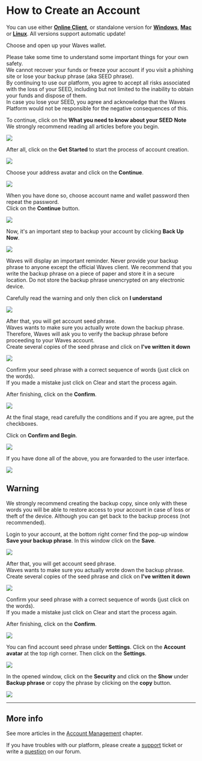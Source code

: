 # How to Create an Account

You can use either [**Online Client**](https://dex.wavesplatform.com), or standalone version for [**Windows**](https://wavesplatform.com/files/WavesClient-win.zip), [**Mac**](https://wavesplatform.com/files/WavesClient-mac.dmg) or [**Linux**](https://wavesplatform.com/files/WavesClient-linux.deb). All versions support automatic update!

Choose and open up your Waves wallet.

Please take some time to understand some important things for your own safety.  
We cannot recover your funds or freeze your account if you visit a phishing site or lose your backup phrase \(aka SEED phrase\).  
By continuing to use our platform, you agree to accept all risks associated with the loss of your SEED, including but not limited to the inability to obtain your funds and dispose of them.  
In case you lose your SEED, you agree and acknowledge that the Waves Platform would not be responsible for the negative consequences of this.

To continue, click on the **What you need to know about your SEED**
**Note** We strongly recommend reading all articles before you begin.

![](/_assets/account_creation_001.png)

After all, click on the **Get Started** to start the process of account creation.

![](/_assets/account_creation_01.png)

Choose your address avatar and click on the **Continue**.

![](/_assets/account_creation_02.png)

When you have done so, choose account name and wallet password then repeat the password.  
Click on the **Continue** button.

![](/_assets/account_creation_03.png)

Now, it's an important step to backup your account by clicking **Back Up Now**.

![](/_assets/account_creation_04.png)

Waves will display an important reminder. Never provide your backup phrase to anyone except the official Waves client. We recommend that you write the backup phrase on a piece of paper and store it in a secure location. Do not store the backup phrase unencrypted on any electronic device.

Carefully read the warning and only then click on **I understand**

![](/_assets/account_creation_05.png)

After that, you will get account seed phrase.  
Waves wants to make sure you actually wrote down the backup phrase. Therefore, Waves will ask you to verify the backup phrase before proceeding to your Waves account.  
Create several copies of the seed phrase and click on **I've written it down**

![](/_assets/account_creation_06.png)

Сonfirm your seed phrase with a correct sequence of words \(just click on the words\).  
If you made a mistake just click on Clear and start the process again.

After finishing, click on the **Confirm**.

![](/_assets/account_creation_07.png)

At the final stage, read carefully the conditions and if you are agree, put the checkboxes.

Click on **Confirm and Begin**.

![](/_assets/account_creation_08.png)

If you have done all of the above, you are forwarded to the user interface.

![](/_assets/account_creation_09.png)

## Warning

We strongly recommend creating the backup copy, since only with these words you will be able to restore access to your account in case of loss or theft of the device. Although you can get back to the backup process \(not recommended\).

Login to your account, at the bottom right corner find the pop-up window **Save your backup phrase**. In this window click on the **Save**.

![](/_assets/backup_01.png)

After that, you will get account seed phrase.  
Waves wants to make sure you actually wrote down the backup phrase.  
Create several copies of the seed phrase and click on **I've written it down**

![](/_assets/account_creation_05.png)

Сonfirm your seed phrase with a correct sequence of words \(just click on the words\).  
If you made a mistake just click on Clear and start the process again.

After finishing, click on the **Confirm**.

![](/_assets/account_creation_06.png)

You can find account seed phrase under **Settings**. Click on the **Account avatar** at the top righ corner. Then click on the **Settings**.

![](/_assets/advanced_features_001.png)

In the opened window, click on the **Security** and click on the **Show** under **Backup phrase** or copy the phrase by clicking on the **copy** button.

![](/_assets/backup_02.png)

---

## More info

See more articles in the [Account Management](/waves-client/account-management.md) chapter.

If you have troubles with our platform, please create a [support](https://support.wavesplatform.com/) ticket or write a [question](https://forum.wavesplatform.com/) on our forum.
